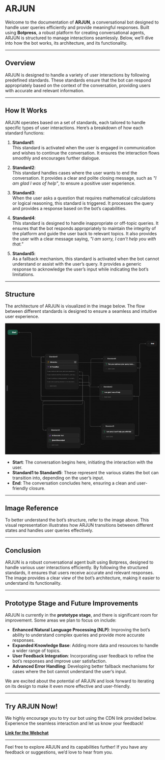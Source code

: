 # ARJUN

Welcome to the documentation of **ARJUN**, a conversational bot designed to handle user queries efficiently and provide meaningful responses. Built using **Botpress**, a robust platform for creating conversational agents, ARJUN is structured to manage interactions seamlessly. Below, we’ll dive into how the bot works, its architecture, and its functionality.

---

## Overview

ARJUN is designed to handle a variety of user interactions by following predefined standards. These standards ensure that the bot can respond appropriately based on the context of the conversation, providing users with accurate and relevant information.

---

## How It Works

ARJUN operates based on a set of standards, each tailored to handle specific types of user interactions. Here’s a breakdown of how each standard functions:

1. **Standard1**:  
   This standard is activated when the user is engaged in communication and wishes to continue the conversation. It ensures the interaction flows smoothly and encourages further dialogue.

2. **Standard2**:  
   This standard handles cases where the user wants to end the conversation. It provides a clear and polite closing message, such as *"I am glad I was of help"*, to ensure a positive user experience.

3. **Standard3**:  
   When the user asks a question that requires mathematical calculations or logical reasoning, this standard is triggered. It processes the query and provides a response based on the bot’s capabilities.

4. **Standard4**:  
   This standard is designed to handle inappropriate or off-topic queries. It ensures that the bot responds appropriately to maintain the integrity of the platform and guide the user back to relevant topics. It also provides the user with a clear message saying, *"I am sorry, I can't help you with that."*

5. **Standard5**:  
   As a fallback mechanism, this standard is activated when the bot cannot understand or assist with the user’s query. It provides a generic response to acknowledge the user’s input while indicating the bot’s limitations.

---

## Structure

The architecture of ARJUN is visualized in the image below. The flow between different standards is designed to ensure a seamless and intuitive user experience.

![Bot Structure](Bot_structure.png)

- **Start**: The conversation begins here, initiating the interaction with the user.
- **Standard1 to Standard5**: These represent the various states the bot can transition into, depending on the user’s input.
- **End**: The conversation concludes here, ensuring a clean and user-friendly closure.

---

## Image Reference

To better understand the bot’s structure, refer to the image above. This visual representation illustrates how ARJUN transitions between different states and handles user queries effectively.

---

## Conclusion

ARJUN is a robust conversational agent built using Botpress, designed to handle various user interactions efficiently. By following the structured standards, it ensures that users receive accurate and relevant responses. The image provides a clear view of the bot’s architecture, making it easier to understand its functionality.

---

## Prototype Stage and Future Improvements

ARJUN is currently in the **prototype stage**, and there is significant room for improvement. Some areas we plan to focus on include:

- **Enhanced Natural Language Processing (NLP)**: Improving the bot’s ability to understand complex queries and provide more accurate responses.
- **Expanded Knowledge Base**: Adding more data and resources to handle a wider range of topics.
- **User Feedback Integration**: Incorporating user feedback to refine the bot’s responses and improve user satisfaction.
- **Advanced Error Handling**: Developing better fallback mechanisms for cases where the bot cannot understand the user’s input.

We are excited about the potential of ARJUN and look forward to iterating on its design to make it even more effective and user-friendly.

---

## Try ARJUN Now!

We highly encourage you to try our bot using the CDN link provided below. Experience the seamless interaction and let us know your feedback!

[**Link for the Webchat**](https://cdn.botpress.cloud/webchat/v2.2/shareable.html?configUrl=https://files.bpcontent.cloud/2025/01/27/19/20250127193107-ZDZNBDZ1.json)

---

Feel free to explore ARJUN and its capabilities further! If you have any feedback or suggestions, we’d love to hear from you.
